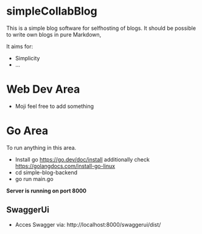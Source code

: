 # simpleCollabBlog
 This is a simple blog software for selfhosting of blogs.
 It should be possible to write own blogs in pure Markdown, 

 It aims for:
 - Simplicity
 - ...


# Web Dev Area
- Moji feel free to add something


# Go Area
To run anything in this area.
- Install go https://go.dev/doc/install additionally check https://golangdocs.com/install-go-linux
- cd simple-blog-backend
- go run main.go

**Server is running on port 8000**
## SwaggerUi
- Acces Swagger via: http://localhost:8000/swaggerui/dist/